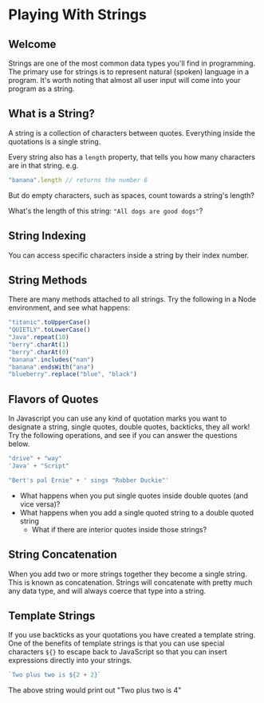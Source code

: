# Playing With Strings

## Welcome

Strings are one of the most common data types you'll find in programming. The primary use for strings is to represent natural (spoken) language in a program. It's worth noting that almost all user input will come into your program as a string.

## What is a String?

A string is a collection of characters between quotes. Everything inside the quotations is a single string.

Every string also has a `length` property, that tells you how many characters are in that string.
e.g.

```js
"banana".length // returns the number 6
```

But do empty characters, such as spaces, count towards a string's length?

What's the length of this string: `"All dogs are good dogs"`?

## String Indexing

You can access specific characters inside a string by their index number.

## String Methods

There are many methods attached to all strings. Try the following in a Node environment, and see what happens:

```js
"titanic".toUpperCase()
"QUIETLY".toLowerCase()
"Java".repeat(10)
"berry".charAt(1)
"berry".charAt(0)
"banana".includes("nan")
"banana".endsWith("ana")
"blueberry".replace("blue", "black")
```

## Flavors of Quotes

In Javascript you can use any kind of quotation marks you want to designate a string, single quotes, double quotes, backticks, they all work! Try the following operations, and see if you can answer the questions below.

```js
"drive" + "way"
'Java' + "Script"

"Bert's pal Ernie" + ' sings "Rubber Duckie"'
```

- What happens when you put single quotes inside double quotes (and vice versa)?
- What happens when you add a single quoted string to a double quoted string
  - What if there are interior quotes inside those strings?

## String Concatenation

When you add two or more strings together they become a single string. This is known as concatenation. Strings will concatenate with pretty much any data type, and will always coerce that type into a string.

## Template Strings

If you use backticks as your quotations you have created a template string. One of the benefits of template strings is that you can use special characters `${}` to escape back to JavaScript so that you can insert expressions directly into your strings.

```js
`Two plus two is ${2 + 2}`
```

The above string would print out "Two plus two is 4"

